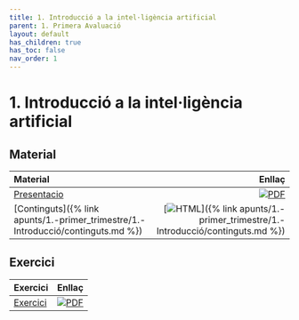```yaml
---
title: 1. Introducció a la intel·ligència artificial
parent: 1. Primera Avaluació
layout: default
has_children: true
has_toc: false
nav_order: 1
---
```


# 1. Introducció a la intel·ligència artificial

## Material

| Material                                                                         |                                                                                                                                                      Enllaç |
| :------------------------------------------------------------------------------- | ----------------------------------------------------------------------------------------------------------------------------------------------------------: |
| [Presentacio](1-introduccio.pdf)                                                 |                            [![PDF](https://img.shields.io/badge/PDF-1.--introduccio.pdf-blue?logo=adobe-acrobat-reader&logoColor=white)](1-introduccio.pdf) |
| [Continguts]({% link apunts/1.-primer_trimestre/1.-Introducció/continguts.md %}) | [![HTML](https://img.shields.io/badge/HTML-continguts-blue?logo=html5&logoColor=white)]({% link apunts/1.-primer_trimestre/1.-Introducció/continguts.md %}) |

## Exercici

| Exercici                                            |                                                                                                                        Enllaç |
| :-------------------------------------------------- | ----------------------------------------------------------------------------------------------------------------------------: |
| [Exercici](https://classroom.github.com/a/gzyK9ex4) | [![PDF](https://img.shields.io/badge/GitHub%20Classroom-Exercicis-blue?logo=github)](https://classroom.github.com/a/gzyK9ex4) |
